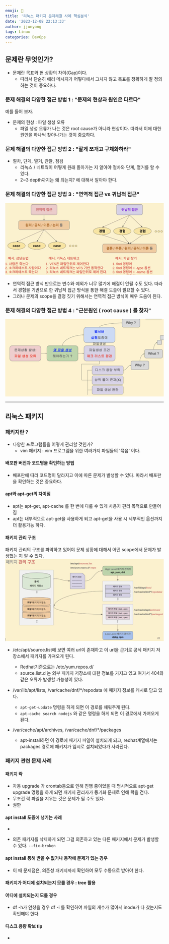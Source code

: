 ```yaml
---
emoji: 🧢
title: '리눅스 패키지 문제해결 사례 핵심분석'
date: '2023-12-08 22:13:33'
author: jjunyong
tags: Linux
categories: DevOps
---
```


## 문제란 무엇인가? 
- 문제란 목표와 현 상황의 차이(Gap)이다.
  - 따라서 단순히 에러 메시지가 어떻다에서 그치지 않고 목표를 정확하게 잘 정의하는 것이 중요하다. 

### 문제 해결의 다양한 접근 방법 1 : "문제의 현상과 원인은 다르다"
예를 들어 보자.
- 문제의 현상 : 파일 생성 오류 
  - 파일 생성 오류가 나는 것은 root cause가 아니라 현상이다. 따라서 이에 대한 원인을 하나씩 찾아나가는 것이 중요하다.

### 문제 해결의 다양한 접근 방법 2 : "잘게 쪼개고 구체화하라"
- 절차, 단계, 열거, 관찰, 점검
  - 리눅스 / 네트웍이 어떻게 원래 돌아가는 지 알아야 절차와 단계, 열거를 할 수 있다.
  - 2~3 depth까지는 왜 되는지? 에 대해서 알아야 한다. 


### 문제 해결의 다양한 접근 방법 3 : "연역적 접근 vs 귀납적 접근"
![image1](./image1.png)
- 연역적 접근 방식 만으로는 변수와 예외가 너무 많기에 해결이 안될 수도 있다. 따라서 경험을 기반으로 한 귀납적 접근 방식을 통한 해결 도출이 필요할 수 있다.
- 그러나 문제의 scope을 결정 짓기 위해서는 연역적 접근 방식이 매우 도움이 된다. 

### 문제 해결의 다양한 접근 방법 4 : "근본원인 ( root cause ) 를 찾자"
![image2](./image2.png)

---

## 리눅스 패키지
### 패키지란 ? 
- 다양한 프로그램들을 어떻게 관리할 것인가? 
  - vim 패키지 : vim 프로그램을 위한 여러가지 파일들의 '묶음' 이다. 


#### 배포판 버전과 코드명을 확인하는 방법
- 배포판에 따라 코드명이 달라지고 이에 따른 문제가 발생할 수 있다. 따라서 배포판을 확인하는 것은 중요하다. 

#### apt와 apt-get의 차이점
- apt는 apt-get, apt-cache 를 한 번에 다룰 수 있게 사용자 편리 목적으로 만들어짐
- apt는 내부적으로 apt-get을 사용하게 되고 apt-get을 사용 시 세부적인 옵션까지 더 활용가능 하다. 


#### 패키지 관리 구조
패키지 관리의 구조를 파악하고 있어야 문제 상황에 대해서 어떤 scope에서 문제가 발생했는 지 알 수 있다. 
![image3](./image3.png)
- /etc/apt/source.list에 보면 여러 url이 존재하고 이 url을 근거로 공식 패키지 저장소에서 패키지를 가져오게 된다. 
  - Redhat기준으로는 /etc/yum.repos.d/
  - source.list.d 는 외부 패키지 저장소에 대한 정보를 가지고 있고 여기서 404와 같은 오류가 발생할 가능성이 있다.
- /var/lib/apt/lists, /var/cache/dnf/*/repodata 에 패키지 정보를 캐시로 담고 있다.
  - `apt-get-update` 명령을 하게 되면 이 경로를 채워주게 된다.
  - `apt-cache search nodejs` 와 같은 명령을 하게 되면 이 경로에서 가져오게 된다. 
  
- /var/cache/apt/archives, /var/cache/dnf/*/packages
  - apt-install하면 이 경로에 패키지 파일이 설치되게 되고, redhat계열에서는 packages 경로에 패키지가 임시로 설치되었다가 사라진다. 


### 패키지 관련 문제 사례 

#### 패키지 락 
- 자동 upgrade 가 crontab등으로 인해 진행 중이었을 때 명시적으로 apt-get upgrade 명령을 하게 되면 패키지 관리자가 동기화 문제로 인해 락을 건다. 
- 무조건 락 파일을 지우는 것은 문제가 될 수도 있다. 
- 권한

#### apt install 도중에 생기는 사례
- 

- 의존 패키지를 삭제하게 되면 그걸 의존하고 있는 다른 패키지에서 문제가 발생할 수 있다. `--fix-broken`

#### apt install 통해 받을 수 없거나 동작에 문제가 있는 경우

- 이 때 문제점은, 의존성 패키지까지 확인하여 모두 수동으로 받아야 한다. 


#### 패키지가 어디에 설치되는지 모를 경우 : tree 활용

#### 어디에 설치되는지 모를 경우



- df -h가 안찼을 경우 df -i 를 확인하여 파일의 개수가 많아서 inode가 다 찼는지도 확인해야 한다. 
#### 디스크 용량 확보 tip 
  - 


####